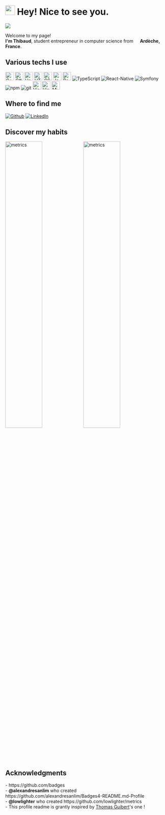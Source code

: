 <h1><img src="https://emojis.slackmojis.com/emojis/images/1531849430/4246/blob-sunglasses.gif?1531849430" width="30" /> Hey! Nice to see you.</h1>

[![](https://github-readme-stats.vercel.app/api?username=CreatibOfficiel&show_icons=true&theme=tokyonight&hide_border=true&locale=en)](https://github.com/CreatibOfficiel)

<p>Welcome to my page! </br>
  <b>I'm Thibaud</b>, student entrepreneur in computer science from <img src="https://image.flaticon.com/icons/svg/197/197560.svg" width="13" /> <b>Ardèche, France</b>. </p>

## Various techs I use

<p>
  <img alt="C++" height="26px" src="https://img.shields.io/badge/C%2B%2B-00599C?style=for-the-badge&logo=c%2B%2B&logoColor=white" />
  <img alt="C#" height="26px" src="https://img.shields.io/badge/C%23-239120?style=for-the-badge&logo=c-sharp&logoColor=white" />
  <img alt="Unity" height="26px" src="https://img.shields.io/badge/Unity-100000?style=for-the-badge&logo=unity&logoColor=white" />
  <img alt="HTML5" height="26px" src="https://img.shields.io/badge/HTML5-E34F26?style=for-the-badge&logo=html5&logoColor=white" />
  <img alt="CSS3" height="26px" src="https://img.shields.io/badge/CSS-239120?&style=for-the-badge&logo=css3&logoColor=white" />
  <img alt="Java" height="26px" src="https://img.shields.io/badge/Java-ED8B00?style=for-the-badge&logo=java&logoColor=white" />
  <img alt="Bash" height="26px" src="https://img.shields.io/badge/Shell_Script-121011?style=for-the-badge&logo=gnu-bash&logoColor=white" />
  <img alt="TypeScript" src="https://img.shields.io/badge/-TypeScript-007ACC?style=flat-square&logo=typescript&logoColor=white" />
  <img alt="React-Native" src="https://img.shields.io/badge/React_Native-20232A?style=for-the-badge&logo=react&logoColor=61DAFB" />
  <img alt="Symfony" src="https://img.shields.io/badge/Symfony-000000?style=for-the-badge&logo=Symfony&logoColor=white" />
  <img alt="npm" src="https://img.shields.io/badge/-NPM-CB3837?style=flat-square&logo=npm&logoColor=white" />
  <img alt="git" src="https://img.shields.io/badge/-Git-F05032?style=flat-square&logo=git&logoColor=white" />
  <img alt="Visual Studio Code" height="26px" src="https://img.shields.io/badge/Visual_Studio_Code-0078D4?style=for-the-badge&logo=visual%20studio%20code&logoColor=white" />
  <img alt="Visual Studio" height="26px" src="https://img.shields.io/badge/Visual_Studio_2019-5C2D91?style=for-the-badge&logo=visual%20studio&logoColor=white" />
  <img alt="Microsoft Office" height="26px" src="https://img.shields.io/badge/Microsoft_Office-D83B01?style=for-the-badge&logo=microsoft-office&logoColor=white" />
</p>

## Where to find me

<p>
  <a href="https://github.com/CreatibOfficiel" target="_blank"><img alt="Github" src="https://img.shields.io/badge/GitHub-%2312100E.svg?&style=for-the-badge&logo=Github&logoColor=white" /></a>
  <a href="https://www.linkedin.com/in/thibaud-cb/" target="_blank"><img alt="LinkedIn" src="https://img.shields.io/badge/linkedin-%230077B5.svg?&style=for-the-badge&logo=linkedin&logoColor=white" /></a>
</p>

## Discover my habits

<!-- If you're using "main" as default branch -->
<img align="left" width="48%" alt="metrics" src="https://raw.githubusercontent.com/CreatibOfficiel/CreatibOfficiel/blob/main/metrics.svg" />
<img width="48%" alt="metrics" src="https://raw.githubusercontent.com/CreatibOfficiel/CreatibOfficiel/blob/main/metrics.plugin.habits.charts.svg" />

<br>
<br>
<br>
<br>
<br>

## Acknowledgments
<p>
- https://github.com/badges</br>
- <b>@alexandresanlim</b> who created https://github.com/alexandresanlim/Badges4-README.md-Profile</br>
- <b>@lowlighter</b> who created https://github.com/lowlighter/metrics</br>
- This profile readme is grantly inspired by <a href="https://github.com/thmsgbrt" target="_blank">Thomas Guibert</a>'s one !
</p>

<!---
CreatibOfficiel/CreatibOfficiel is a ✨ special ✨ repository because its `README.md` (this file) appears on your GitHub profile.
You can click the Preview link to take a look at your changes.
--->

